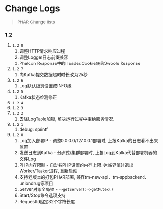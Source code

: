 # Change Logs

> PHAR Change lists

### 1.2

1. `1.2.8`
    1. 调整HTTP请求响应过程
    1. 调整Logger日志前缀兼容
    1. Phalcon Response中的Header/Cookie转给Swoole Response
1. `1.2.7`
    1. 向Kafka提交数据超时时长改为25秒
1. `1.2.6`
    1. Log默认级别设置成INFO级
1. `1.2.5`
    1. Kafka状态检测修正
1. `1.2.4`
1. `1.2.3`
1. `1.2.2`
    1. 去除LogTable加锁, 解决运行过程中拒绝服务情况.
1. `1.2.1`
    1. debug: sprintf
1. `1.2.0`
    1. Log加入部署IP - 调整0.0.0.0/127.0.0.1部署时, 上报Kafka的日志看不出来位置
    1. 发送日志到Kafka - 分步式/集群部署时, 上报Log到Kafka代替部署机器的文件Log
    1. PHP内存限制 - 自动按PHP设置的内存上限, 达临界值时退出Worker/Tasker进程, 重新启动
    1. 支持老版本的打包PHAR部署, 兼容tm-new-api、tm-appbackend、uniondrug等项目
    1. Server对象全局锁 - `->getServer()->getMutex()`
    1. Start/Stop命令选项支持
    1. RequestId固定32个字符长度
